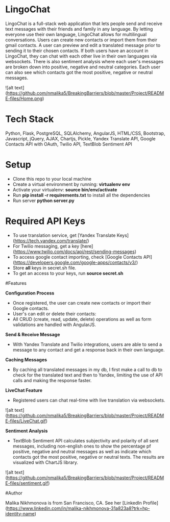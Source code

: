 # LingoChat

LingoChat is a full-stack web application that lets people send and receive text messages with their friends and family in any language. By letting everyone use their own language, LingoChat allows for multilingual conversations. Users can create new contacts or import them from their gmail contacts. A user can preview and edit a translated message prior to sending it to their chosen contacts. If both users have an account in LingoChat, they can chat with each other live in their own languages via websockets. There is also sentiment analysis where each user's messages are broken down into positive, negative and neutral categories. Each user can also see which contacts got the most positive, negative or neutral messages.

![alt text] (https://github.com/nmalika5/BreakingBarriers/blob/master/Project/README-files/Home.png)

# Tech Stack

Python, Flask, PostgreSQL, SQLAlchemy, AngularJS, HTML/CSS, Bootstrap, Javascript, jQuery, AJAX, Chartjs, Pickle, Yandex Translate API, Google Contacts API with OAuth, Twilio API, TextBlob Sentiment API

# Setup

* Clone this repo to your local machine
* Create a virtual environment by running: **virtualenv env**
* Activate your virtualenv: **source bin/env/activate**  
* Run **pip install -r requirements.txt** to install all the dependencies
* Run server **python server.py**

# Required API Keys

* To use translation service, get [Yandex Translate Keys] (https://tech.yandex.com/translate/)
* For Twilio messaging, get a key [here] (https://www.twilio.com/docs/api/rest/sending-messages)
* To access google contact importing, check [Google Contacts API] (https://developers.google.com/google-apps/contacts/v3/)
* Store **all** keys in secret.sh file.
* To get an access to your keys, run **source secret.sh**

#Features

**Configuration Process**

* Once registered, the user can create new contacts or import their Google contacts.
* User's can edit or delete their contacts:
* All CRUD (create, read, update, delete) operations as well as form validations are handled with AngularJS.

**Send & Receive Message**

* With Yandex Translate and Twilio integrations, users are able to send a message to any contact and get a response back in their own language. 

**Caching Messages**

* By caching all translated messages in my db, I first make a call to db to check for the translated text and then to Yandex, limiting the use of API calls and making the response faster.

**LiveChat Feature**

* Registered users can chat real-time with live translation via websockets.

![alt text] (https://github.com/nmalika5/BreakingBarriers/blob/master/Project/README-files/LiveChat.gif)

**Sentiment Analysis**

* TextBlob Sentiment API calculates subjectivity and polarity of all sent messages, including non-english ones to show the percentage pf positive, negative and neutral messages as well as indicate which contacts got the most positive, negative or neutral texts. The results are visualized with ChartJS library.

![alt text] (https://github.com/nmalika5/BreakingBarriers/blob/master/Project/README-files/sentiment.gif)

#Author

Malika Nikhmonova is from San Francisco, CA. See her [LinkedIn Profile] (https://www.linkedin.com/in/malika-nikhmonova-31a823a8?trk=hp-identity-name) 
